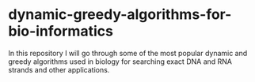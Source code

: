 # dynamic-greedy-algorithms-for-bio-informatics
In this repository I will go through some of the most popular dynamic and greedy algorithms used in biology for searching exact DNA and RNA strands and other applications.
